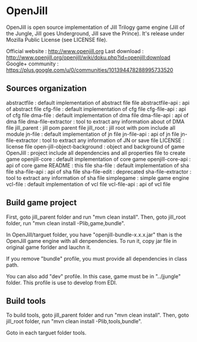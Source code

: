 OpenJill
========

OpenJill is open source implementation of Jill Trilogy game engine (Jill of the Jungle, Jill goes Underground, Jill save the Prince).
It's release under Mozilla Public License (see LICENSE file).

Official website : http://www.openjill.org
Last download : http://www.openjill.org/openjill/wiki/doku.php?id=openjill:download
Google+ community : https://plus.google.com/u/0/communities/101394478288995733520

Sources organization
--------------------
abstractfile                : default implementation of abstract file file
abstractfile-api            : api of abstract file
cfg-file                    : default implementation of cfg file
cfg-file-api                : api of cfg file
dma-file                    : default implementation of dma file
dma-file-api                : api of dma file
dma-file-extractor          : tool to extract any information about of DMA file
jill_parent                 : jill pom parent file
jill_root                   : jill root with pom include all module
jn-file                     : default implementation of jn file
jn-file-api                 : api of jn file
jn-file-extractor           : tool to extract any information of JN or save file
LICENSE                     : license file
open-jill-object-background : object and background of game
OpenJill                    : project include all dependencies and all properties file to create game
openjill-core               : default implementation of core game
openjill-core-api           : api of core game
README                      : this file
sha-file                    : default implementation of sha file
sha-file-api                : api of sha file
sha-file-edit               : deprecated
sha-file-extractor          : tool to extract any information of sha file
simplegame                  : simple game engine
vcl-file                    : default implementation of vcl file
vcl-file-api                : api of vcl file

Build game project
------------------

First, goto jill_parent folder and run "mvn clean install".
Then, goto jill_root folder, run "mvn clean install -Plib,game,bundle".

In OpenJill/targuet folder, you have "openjill-bundle-x.x.x.jar" than is the OpenJill game engine with all denpendencies.
To run it, copy jar file in original game forlder and lauchn it.

If you remove "bundle" profile, you must provide all dependencies in class path.

You can also add "dev" profile. In this case, game must be in "../jjungle" folder. This profile is use to develop from EDI.

Build tools
-----------

To build tools, goto jill_parent folder and run "mvn clean install".
Then, goto jill_root folder, run "mvn clean install -Plib,tools,bundle".

Goto in each targuet folder tools.
